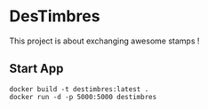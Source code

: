 # DesTimbres

This project is about exchanging awesome stamps !

## Start App

```
docker build -t destimbres:latest .
docker run -d -p 5000:5000 destimbres
```